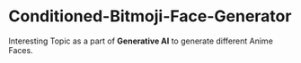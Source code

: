 # Conditioned-Bitmoji-Face-Generator
Interesting Topic as a part of **Generative AI** to generate different Anime Faces.
